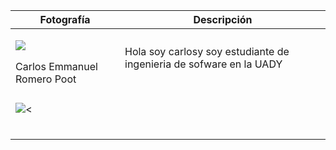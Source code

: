 ﻿
| Fotografía| Descripción |
|--|--|
| <p><img src="https://media.licdn.com/dms/image/D4E03AQFLLHEzEOQKEA/profile-displayphoto-shrink_200_200/0/1695308170237?e=1700697600&v=beta&t=lpqgL8cNYcfRurkZGyWQeNg2FbYvTPiFMiGBF99pqo8"></p>Carlos Emmanuel Romero Poot |  Hola soy carlosy soy estudiante de ingenieria de sofware en la UADY|
|  |   |
| <p><img src="https://media.licdn.com/dms/image/D4E03AQFzzvVvM0sx1A/profile-displayphoto-shrink_800_800/0/1693794611739?e=1700697600&v=beta&t=8ERzo35dCxTynLPk6eqqoelxpUWKKOEAnh8ya9onc-0"><|   |
|  |   |
|  |   |
|  |   |

<!--stackedit_data:
eyJoaXN0b3J5IjpbLTE4MTA3OTEwMjUsNTk1MTYxMzY4XX0=
-->